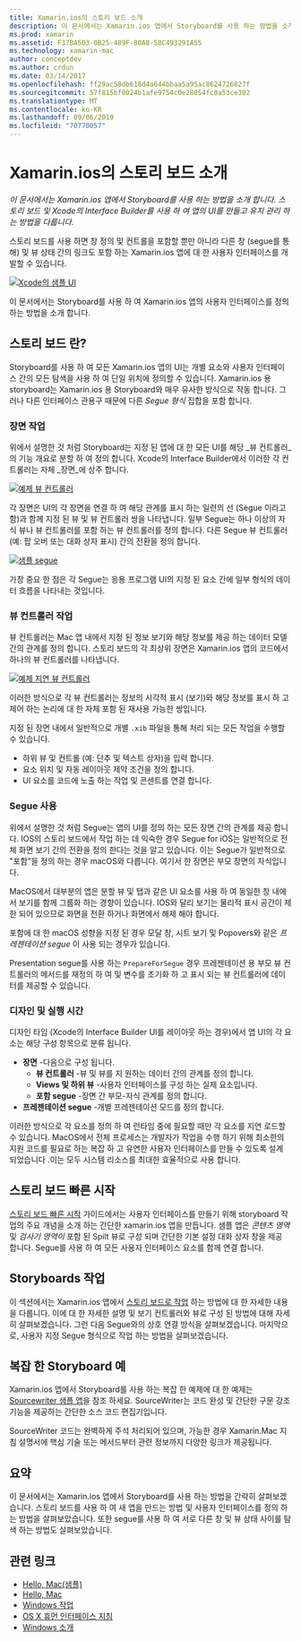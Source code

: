 ```yaml
---
title: Xamarin.ios의 스토리 보드 소개
description: 이 문서에서는 Xamarin.ios 앱에서 Storyboard를 사용 하는 방법을 소개 합니다. 스토리보드와 Xcode의 Interface Builder를 사용하여 앱의 UI를 만들고 유지 관리하는 내용을 다룹니다.
ms.prod: xamarin
ms.assetid: F37BA503-0B25-489F-80A8-58C493291A55
ms.technology: xamarin-mac
author: conceptdev
ms.author: crdun
ms.date: 03/14/2017
ms.openlocfilehash: ff29ac58db618d4a644bbaa5a95ac8624726827f
ms.sourcegitcommit: 57f815bf0024b1afe9754c0e28054fc0a53ce302
ms.translationtype: MT
ms.contentlocale: ko-KR
ms.lasthandoff: 09/06/2019
ms.locfileid: "70770057"
---
```

# <a name="introduction-to-storyboards-in-xamarinmac"></a>Xamarin.ios의 스토리 보드 소개

_이 문서에서는 Xamarin.ios 앱에서 Storyboard를 사용 하는 방법을 소개 합니다. 스토리 보드 및 Xcode의 Interface Builder를 사용 하 여 앱의 UI를 만들고 유지 관리 하는 방법을 다룹니다._

스토리 보드를 사용 하면 창 정의 및 컨트롤을 포함할 뿐만 아니라 다른 창 (segue를 통해) 및 뷰 상태 간의 링크도 포함 하는 Xamarin.ios 앱에 대 한 사용자 인터페이스를 개발할 수 있습니다.

[![](images/intro01.png "Xcode의 샘플 UI")](images/intro01.png#lightbox)

이 문서에서는 Storyboard를 사용 하 여 Xamarin.ios 앱의 사용자 인터페이스를 정의 하는 방법을 소개 합니다.

<a name="What-are-Storyboards" />

## <a name="what-are-storyboards"></a>스토리 보드 란?

Storyboard를 사용 하 여 모든 Xamarin.ios 앱의 UI는 개별 요소와 사용자 인터페이스 간의 모든 탐색을 사용 하 여 단일 위치에 정의할 수 있습니다. Xamarin.ios 용 storyboard는 Xamarin.ios 용 Storyboard와 매우 유사한 방식으로 작동 합니다. 그러나 다른 인터페이스 관용구 때문에 다른 _Segue 형식_ 집합을 포함 합니다.

<a name="Working-with-Scenes" />

### <a name="working-with-scenes"></a>장면 작업

위에서 설명한 것 처럼 Storyboard는 지정 된 앱에 대 한 모든 UI를 해당 _뷰 컨트롤러_의 기능 개요로 분할 하 여 정의 합니다. Xcode의 Interface Builder에서 이러한 각 컨트롤러는 자체 _장면_에 상주 합니다.

[![](images/intro02.png "예제 뷰 컨트롤러")](images/intro02.png#lightbox)

각 장면은 UI의 각 장면을 연결 하 여 해당 관계를 표시 하는 일련의 선 (Segue 이라고 함)과 함께 지정 된 뷰 및 뷰 컨트롤러 쌍을 나타냅니다. 일부 Segue는 하나 이상의 자식 뷰나 뷰 컨트롤러를 포함 하는 뷰 컨트롤러를 정의 합니다. 다른 Segue 뷰 컨트롤러 (예: 팝 오버 또는 대화 상자 표시) 간의 전환을 정의 합니다. 

[![](images/intro03.png "샘플 segue")](images/intro03.png#lightbox)

가장 중요 한 점은 각 Segue는 응용 프로그램 UI의 지정 된 요소 간에 일부 형식의 데이터 흐름을 나타내는 것입니다.

<a name="Working-with-View-Controllers" />

### <a name="working-with-view-controllers"></a>뷰 컨트롤러 작업

뷰 컨트롤러는 Mac 앱 내에서 지정 된 정보 보기와 해당 정보를 제공 하는 데이터 모델 간의 관계를 정의 합니다. 스토리 보드의 각 최상위 장면은 Xamarin.ios 앱의 코드에서 하나의 뷰 컨트롤러를 나타냅니다.

[![](images/intro04.png "예제 지연 뷰 컨트롤러")](images/intro04.png#lightbox)

이러한 방식으로 각 뷰 컨트롤러는 정보의 시각적 표시 (보기)와 해당 정보를 표시 하 고 제어 하는 논리에 대 한 자체 포함 된 재사용 가능한 쌍입니다.

지정 된 장면 내에서 일반적으로 개별 `.xib` 파일을 통해 처리 되는 모든 작업을 수행할 수 있습니다. 

- 하위 뷰 및 컨트롤 (예: 단추 및 텍스트 상자)을 입력 합니다.
- 요소 위치 및 자동 레이아웃 제약 조건을 정의 합니다.
- UI 요소를 코드에 노출 하는 작업 및 콘센트를 연결 합니다.

<a name="Working-with-Segues" />

### <a name="working-with-segues"></a>Segue 사용

위에서 설명한 것 처럼 Segue는 앱의 UI를 정의 하는 모든 장면 간의 관계를 제공 합니다. IOS의 스토리 보드에서 작업 하는 데 익숙한 경우 Segue for iOS는 일반적으로 전체 화면 보기 간의 전환을 정의 한다는 것을 알고 있습니다. 이는 Segue가 일반적으로 "포함"을 정의 하는 경우 macOS와 다릅니다. 여기서 한 장면은 부모 장면의 자식입니다.

MacOS에서 대부분의 앱은 분할 뷰 및 탭과 같은 UI 요소를 사용 하 여 동일한 창 내에서 보기를 함께 그룹화 하는 경향이 있습니다. IOS와 달리 보기는 물리적 표시 공간이 제한 되어 있으므로 화면을 전환 하거나 화면에서 해제 해야 합니다.

포함에 대 한 macOS 성향을 지정 된 경우 모달 창, 시트 보기 및 Popovers와 같은 _프레젠테이션 segue_ 이 사용 되는 경우가 있습니다.

Presentation segue를 사용 하는 `PrepareForSegue` 경우 프레젠테이션 용 부모 뷰 컨트롤러의 메서드를 재정의 하 여 및 변수를 초기화 하 고 표시 되는 뷰 컨트롤러에 데이터를 제공할 수 있습니다.

<a name="Design-and-Run-Times" />

### <a name="design-and-run-times"></a>디자인 및 실행 시간

디자인 타임 (Xcode의 Interface Builder UI를 레이아웃 하는 경우)에서 앱 UI의 각 요소는 해당 구성 항목으로 분류 됩니다.

- **장면** -다음으로 구성 됩니다.
  - **뷰 컨트롤러** -뷰 및 뷰를 지 원하는 데이터 간의 관계를 정의 합니다.
  - **Views 및 하위 뷰** -사용자 인터페이스를 구성 하는 실제 요소입니다.
  - **포함 segue** -장면 간 부모-자식 관계를 정의 합니다.
- **프레젠테이션 segue** -개별 프레젠테이션 모드를 정의 합니다. 

이러한 방식으로 각 요소를 정의 하 여 런타임 중에 필요할 때만 각 요소를 지연 로드할 수 있습니다. MacOS에서 전체 프로세스는 개발자가 작업을 수행 하기 위해 최소한의 지원 코드를 필요로 하는 복잡 하 고 유연한 사용자 인터페이스를 만들 수 있도록 설계 되었습니다 .이는 모두 시스템 리소스를 최대한 효율적으로 사용 합니다.

<a name="Storyboard-Quick-Start" />

## <a name="storyboard-quick-start"></a>스토리 보드 빠른 시작

[스토리 보드 빠른 시작](~/mac/platform/storyboards/quickstart.md) 가이드에서는 사용자 인터페이스를 만들기 위해 storyboard 작업의 주요 개념을 소개 하는 간단한 xamarin.ios 앱을 만듭니다. 샘플 앱은 _콘텐츠 영역_ 및 _검사기 영역이_ 포함 된 Spilt 뷰로 구성 되며 간단한 기본 설정 대화 상자 창을 제공 합니다. Segue를 사용 하 여 모든 사용자 인터페이스 요소를 함께 연결 합니다.

<a name="Working-with-Storyboards" />

## <a name="working-with-storyboards"></a>Storyboards 작업

이 섹션에서는 Xamarin.ios 앱에서 [스토리 보드로 작업](~/mac/platform/storyboards/indepth.md) 하는 방법에 대 한 자세한 내용을 다룹니다. 이에 대 한 자세한 설명 및 보기 컨트롤러와 뷰로 구성 된 방법에 대해 자세히 살펴보겠습니다. 그런 다음 Segue와의 상호 연결 방식을 살펴보겠습니다. 마지막으로, 사용자 지정 Segue 형식으로 작업 하는 방법을 살펴보겠습니다. 

<a name="Complex-Storyboard-Example" />

## <a name="complex-storyboard-example"></a>복잡 한 Storyboard 예

Xamarin.ios 앱에서 Storyboard를 사용 하는 복잡 한 예제에 대 한 예제는 [Sourcewriter 샘플 앱](https://docs.microsoft.com/samples/xamarin/mac-samples/sourcewriter)을 참조 하세요. SourceWriter는 코드 완성 및 간단한 구문 강조 기능을 제공하는 간단한 소스 코드 편집기입니다.

SourceWriter 코드는 완벽하게 주석 처리되어 있으며, 가능한 경우 Xamarin.Mac 지침 설명서에 핵심 기술 또는 메서드부터 관련 정보까지 다양한 링크가 제공됩니다.

<a name="Summary" />

## <a name="summary"></a>요약

이 문서에서는 Xamarin.ios 앱에서 Storyboard를 사용 하는 방법을 간략히 살펴보겠습니다. 스토리 보드를 사용 하 여 새 앱을 만드는 방법 및 사용자 인터페이스를 정의 하는 방법을 살펴보았습니다. 또한 segue를 사용 하 여 서로 다른 창 및 뷰 상태 사이를 탐색 하는 방법도 살펴보았습니다.

## <a name="related-links"></a>관련 링크

- [Hello, Mac(샘플)](https://docs.microsoft.com/samples/xamarin/mac-samples/hello-mac)
- [Hello, Mac](~/mac/get-started/hello-mac.md)
- [Windows 작업](~/mac/user-interface/window.md)
- [OS X 휴먼 인터페이스 지침](https://developer.apple.com/library/mac/documentation/UserExperience/Conceptual/OSXHIGuidelines/)
- [Windows 소개](https://developer.apple.com/library/mac/documentation/Cocoa/Conceptual/WinPanel/Introduction.html#//apple_ref/doc/uid/10000031-SW1)
